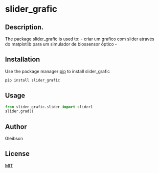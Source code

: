 # slider_grafic

## Description. 
The package slider_grafic is used to:
	- criar um grafico com slider através do matplotlib para um simulador de biossensor óptico
	-

## Installation

Use the package manager [pip](https://pip.pypa.io/en/stable/) to install slider_grafic

```bash
pip install slider_grafic
```

## Usage

```python
from slider_grafic.slider import slider1
slider.grad()
```

## Author
Gleibson

## License
[MIT](https://choosealicense.com/licenses/mit/)
